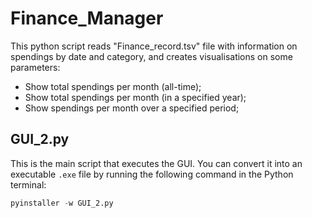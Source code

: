 # Finance_Manager

This python script reads "Finance_record.tsv" file with information on spendings by date and category, and creates visualisations on some parameters:
- Show total spendings per month (all-time);
- Show total spendings per month (in a specified year);
- Show spendings per month over a specified period; 

## GUI_2.py

This is the main script that executes the GUI. You can convert it into an executable `.exe` file by running the following command in the Python terminal:
```py
pyinstaller -w GUI_2.py
```
